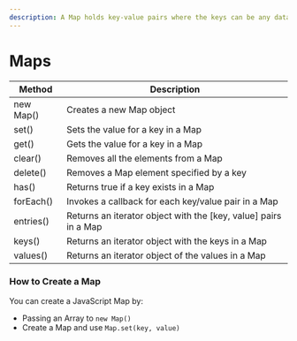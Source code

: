 ```yaml
---
description: A Map holds key-value pairs where the keys can be any datatype.
---
```


# Maps

| Method    | Description                                                      |
| --------- | ---------------------------------------------------------------- |
| new Map() | Creates a new Map object                                         |
| set()     | Sets the value for a key in a Map                                |
| get()     | Gets the value for a key in a Map                                |
| clear()   | Removes all the elements from a Map                              |
| delete()  | Removes a Map element specified by a key                         |
| has()     | Returns true if a key exists in a Map                            |
| forEach() | Invokes a callback for each key/value pair in a Map              |
| entries() | Returns an iterator object with the \[key, value] pairs in a Map |
| keys()    | Returns an iterator object with the keys in a Map                |
| values()  | Returns an iterator object of the values in a Map                |

### How to Create a Map

You can create a JavaScript Map by:

* Passing an Array to `new Map()`
* Create a Map and use `Map.set(key, value)`
